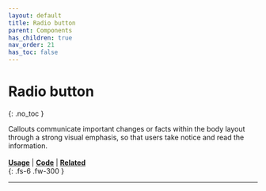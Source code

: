 ```yaml
---
layout: default
title: Radio button
parent: Components
has_children: true
nav_order: 21
has_toc: false
---
```



# Radio button  
{: .no_toc }

Callouts communicate important changes or facts within the body layout through a strong visual emphasis, so that users take notice and read the information.
<br><br>
[**Usage**]() | [**Code**]() | [**Related**]()
<br>
{: .fs-6 .fw-300 }




---

